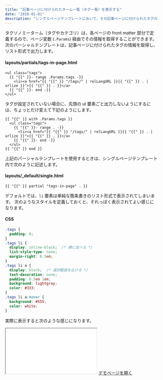 ```yaml
---
title: "記事ページに付けられたターム一覧（タグ一覧）を表示する"
date: "2018-01-01"
description: "シングルページテンプレートにおいて、その記事ページに付けられたタグの一覧などを表示するようにすれば、関連する記事（同じタグの付けられた記事）を探しやすくなります。"
---
```


タクソノミーターム（タグやカテゴリ）は、各ページの front matter 部分で定義するので、ページ変数 (`.Params`) 経由でその情報を取得することができます。
次のパーシャルテンプレートは、記事ページに付けられたタグの情報を取得し、リスト形式で出力します。

#### layouts/partials/tags-in-page.html

~~~
<ul class="tags">
  {{ "{{" }}- range .Params.tags -}}
    <li><a href="{{ "{{" }} "/tags/" | relLangURL }}{{ "{{" }} . | urlize }}">{{ "{{" }} . }}</a>
  {{ "{{" }}- end -}}
</ul>
~~~

タグが設定されていない場合に、先頭の ul 要素ごと出力しないようにするには、ちょっとだけ変えて下記のようにします。

~~~
{{ "{{" }} with .Params.tags }}
  <ul class="tags">
    {{ "{{" }}- range . -}}
      <li><a href="{{ "{{" }} "/tags/" | relLangURL }}{{ "{{" }} . | urlize }}">{{ "{{" }} . }}</a>
    {{ "{{" }}- end -}}
  </ul>
{{ "{{" }} end }}
~~~

上記のパーシャルテンプレートを使用するときは、シングルページテンプレート内で次のように記述します。

#### layouts/_default/single.html

~~~
{{ "{{" }} partial "tags-in-page" . }}
~~~

デフォルトでは、`li` 要素は単純な箇条書きのリスト形式で表示されてしまいます。
次のようなスタイルを定義しておくと、それっぽく表示されてよい感じになります。

#### CSS

~~~ css
.tags {
  padding: 0;
}
.tags li {
  display: inline-block;  /* 横に並べる */
  list-style-type: none;
  margin-right: 0.5em;
}
.tags li a {
  display: block;  /* 選択範囲を広げる */
  text-decoration: none;
  padding: 0.5em 1em;
  background: lightgray;
  color: #333;
}
.tags li a:hover {
  background: #555;
  color: white;
}
~~~

実際に表示すると次のような感じになります。

<iframe class="xHtmlDemo" src="terms-in-page-demo.html"></iframe>
<a target="_blank" href="terms-in-page-demo.html">デモページを開く</a>

